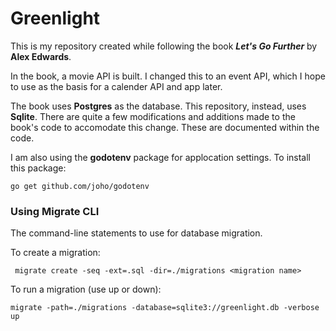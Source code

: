 # Greenlight
This is my repository created while following the book ***Let's Go Further*** by **Alex Edwards**.

In the book, a movie API is built. I changed this to an event API, which I hope to use as the basis for a calender API and app later.

The book uses **Postgres** as the database. This repository, instead, uses **Sqlite**. There are quite a few modifications and additions made to the book's code to accomodate this change. These are documented within the code.

I am also using the **godotenv** package for applocation settings. To install this package:

    go get github.com/joho/godotenv

### Using Migrate CLI
The command-line statements to use for database migration.

To create a migration:

     migrate create -seq -ext=.sql -dir=./migrations <migration name>

To run a migration (use up or down):

    migrate -path=./migrations -database=sqlite3://greenlight.db -verbose up